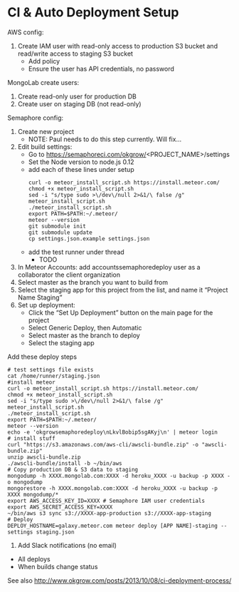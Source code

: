CI & Auto Deployment Setup
==========

AWS config:
  1. Create IAM user with read-only access to production S3 bucket and read/write access  to staging S3 bucket
      * Add policy
      * Ensure the user has API credentials, no password

MongoLab create users:
  1. Create read-only user for production DB
  1. Create user on staging DB (not read-only)

Semaphore config:
  1. Create new project
      * NOTE: Paul needs to do this step currently. Will fix...
  1. Edit build settings:
      * Go to https://semaphoreci.com/okgrow/<PROJECT_NAME>/settings
      * Set the Node version to node.js 0.12
      * add each of these lines under setup
          ```
          curl -o meteor_install_script.sh https://install.meteor.com/
          chmod +x meteor_install_script.sh
          sed -i "s/type sudo >\/dev\/null 2>&1/\ false /g" meteor_install_script.sh
          ./meteor_install_script.sh
          export PATH=$PATH:~/.meteor/
          meteor --version
          git submodule init
          git submodule update
          cp settings.json.example settings.json
          ```
      * add the test runner under thread
          * TODO
  1. In Meteor Accounts: add accountssemaphoredeploy user as a collaborator the client organization
  1. Select master as the branch you want to build from
  1. Select the staging app for this project from the list, and name it “Project Name Staging”
  1. Set up deployment:
      * Click the “Set Up Deployment” button on the main page for the project
      * Select Generic Deploy, then Automatic
      * Select master as the branch to deploy
      * Select the staging app

Add these deploy steps
```
# test settings file exists
cat /home/runner/staging.json
#install meteor
curl -o meteor_install_script.sh https://install.meteor.com/
chmod +x meteor_install_script.sh
sed -i "s/type sudo >\/dev\/null 2>&1/\ false /g" meteor_install_script.sh
./meteor_install_script.sh
export PATH=$PATH:~/.meteor/
meteor --version
echo -e 'okgrowsemaphoredeploy\nLkvlBobip5sgAKyj\n' | meteor login
# install stuff
curl "https://s3.amazonaws.com/aws-cli/awscli-bundle.zip" -o "awscli-bundle.zip"
unzip awscli-bundle.zip
./awscli-bundle/install -b ~/bin/aws
# Copy production DB & S3 data to staging
mongodump -h XXXX.mongolab.com:XXXX -d heroku_XXXX -u backup -p XXXX -o mongodump
mongorestore -h XXXX.mongolab.com:XXXX -d heroku_XXXX -u backup -p XXXX mongodump/*
export AWS_ACCESS_KEY_ID=XXXX # Semaphore IAM user credentials
export AWS_SECRET_ACCESS_KEY=XXXX
~/bin/aws s3 sync s3://XXXX-app-production s3://XXXX-app-staging
# Deploy
DEPLOY_HOSTNAME=galaxy.meteor.com meteor deploy [APP NAME]-staging --settings staging.json
```

1. Add Slack notifications (no email)
  * All deploys
  * When builds change status

See also http://www.okgrow.com/posts/2013/10/08/ci-deployment-process/

